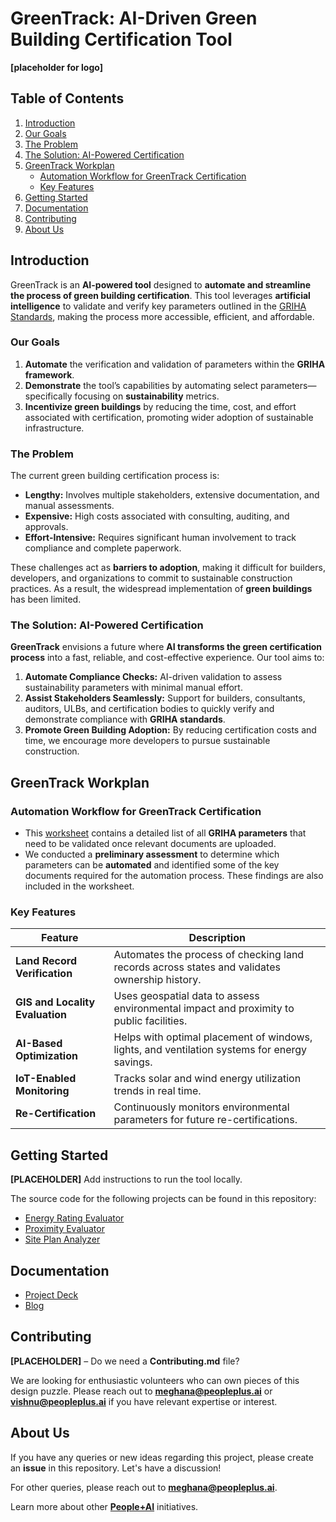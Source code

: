 # **GreenTrack: AI-Driven Green Building Certification Tool**  

**[placeholder for logo]**  


## **Table of Contents**  
1. [Introduction](#introduction)  
2. [Our Goals](#our-goals)  
3. [The Problem](#the-problem)  
4. [The Solution: AI-Powered Certification](#the-solution-ai-powered-certification)  
5. [GreenTrack Workplan](#greentrack-workplan)  
   - [Automation Workflow for GreenTrack Certification](#automation-workflow-for-greentrack-certification)  
   - [Key Features](#key-features)  
6. [Getting Started](#getting-started)  
7. [Documentation](#documentation)  
8. [Contributing](#contributing)  
9. [About Us](#about-us)  

## **Introduction**  

GreenTrack is an **AI-powered tool** designed to **automate and streamline the process of green building certification**. This tool leverages **artificial intelligence** to validate and verify key parameters outlined in the [GRIHA Standards](https://www.grihaindia.org/files/Manual_VolI.pdf), making the process more accessible, efficient, and affordable.

### **Our Goals**  
1. **Automate** the verification and validation of parameters within the **GRIHA framework**.  
2. **Demonstrate** the tool’s capabilities by automating select parameters—specifically focusing on **sustainability** metrics.  
3. **Incentivize green buildings** by reducing the time, cost, and effort associated with certification, promoting wider adoption of sustainable infrastructure.


### **The Problem**  

The current green building certification process is:  
- **Lengthy:** Involves multiple stakeholders, extensive documentation, and manual assessments.  
- **Expensive:** High costs associated with consulting, auditing, and approvals.  
- **Effort-Intensive:** Requires significant human involvement to track compliance and complete paperwork.

These challenges act as **barriers to adoption**, making it difficult for builders, developers, and organizations to commit to sustainable construction practices. As a result, the widespread implementation of **green buildings** has been limited.


### **The Solution: AI-Powered Certification**  

**GreenTrack** envisions a future where **AI transforms the green certification process** into a fast, reliable, and cost-effective experience. Our tool aims to:  

1. **Automate Compliance Checks:** AI-driven validation to assess sustainability parameters with minimal manual effort.  
2. **Assist Stakeholders Seamlessly:** Support for builders, consultants, auditors, ULBs, and certification bodies to quickly verify and demonstrate compliance with **GRIHA standards**.  
3. **Promote Green Building Adoption:** By reducing certification costs and time, we encourage more developers to pursue sustainable construction.

## **GreenTrack Workplan**

### **Automation Workflow for GreenTrack Certification**  

- This [worksheet](https://docs.google.com/spreadsheets/d/1ACInZjybHO91J53p1HrEaPxn8wKxdPAppkET2UgFlZw/edit?usp=sharing) contains a detailed list of all **GRIHA parameters** that need to be validated once relevant documents are uploaded.  
- We conducted a **preliminary assessment** to determine which parameters can be **automated** and identified some of the key documents required for the automation process. These findings are also included in the worksheet.  


### **Key Features**  

| **Feature**                     | **Description**                                                                 |
|----------------------------------|---------------------------------------------------------------------------------|
| **Land Record Verification**     | Automates the process of checking land records across states and validates ownership history. |
| **GIS and Locality Evaluation**  | Uses geospatial data to assess environmental impact and proximity to public facilities. |
| **AI-Based Optimization**        | Helps with optimal placement of windows, lights, and ventilation systems for energy savings. |
| **IoT-Enabled Monitoring**       | Tracks solar and wind energy utilization trends in real time.                    |
| **Re-Certification**             | Continuously monitors environmental parameters for future re-certifications.    |


## **Getting Started**  

**[PLACEHOLDER]** Add instructions to run the tool locally.  

The source code for the following projects can be found in this repository:  

- [Energy Rating Evaluator](./Energy%20Rating%20Evaluator)  
- [Proximity Evaluator](./Proximity%20Evaluator)  
- [Site Plan Analyzer](./Site%20Plan%20Analyzer)  


## **Documentation**  
- [Project Deck](https://drive.google.com/file/d/10o8E93Yp8EM6o7b3wSwI6dJFk7DbwMM2/view)  
- [Blog](https://peopleplus.ai/blog/reimagining-green-building-certification-the-ai-powered-approach)  


## **Contributing**  

**[PLACEHOLDER]** – Do we need a **Contributing.md** file?  

We are looking for enthusiastic volunteers who can own pieces of this design puzzle. Please reach out to **[meghana@peopleplus.ai](mailto:meghana@peopleplus.ai)** or **[vishnu@peopleplus.ai](mailto:vishnu@peopleplus.ai)** if you have relevant expertise or interest.


## **About Us**  

If you have any queries or new ideas regarding this project, please create an **issue** in this repository. Let's have a discussion!  

For other queries, please reach out to **[meghana@peopleplus.ai](mailto:meghana@peopleplus.ai)**.  

Learn more about other **[People+AI](https://peopleplus.ai/)** initiatives.  
